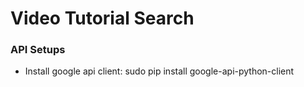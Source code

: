 # Video Tutorial Search

### API Setups
* Install google api client: sudo pip install google-api-python-client
